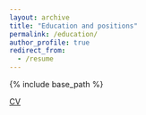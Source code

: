 ```yaml
---
layout: archive
title: "Education and positions"
permalink: /education/
author_profile: true
redirect_from:
  - /resume
---
```


{% include base_path %}

[CV]()

